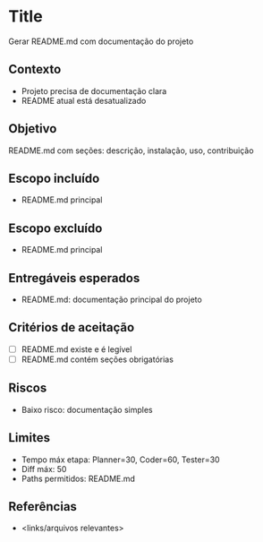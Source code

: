 # Title
Gerar README.md com documentação do projeto

## Contexto
- Projeto precisa de documentação clara
- README atual está desatualizado

## Objetivo
README.md com seções: descrição, instalação, uso, contribuição

## Escopo incluído
- README.md principal

## Escopo excluído
- README.md principal

## Entregáveis esperados
- README.md: documentação principal do projeto

## Critérios de aceitação
- [ ] README.md existe e é legível
- [ ] README.md contém seções obrigatórias

## Riscos
- Baixo risco: documentação simples

## Limites
- Tempo máx etapa: Planner=30, Coder=60, Tester=30
- Diff máx: 50
- Paths permitidos: README.md

## Referências
- <links/arquivos relevantes>

